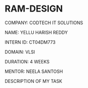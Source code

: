 # RAM-DESIGN
COMPANY: CODTECH IT SOLUTIONS

NAME: YELLU HARISH REDDY

INTERN ID: CT04DM773

DOMAIN: VLSI

DURATION: 4 WEEKS

MENTOR: NEELA SANTOSH

DESCRIPTION OF MY TASK
